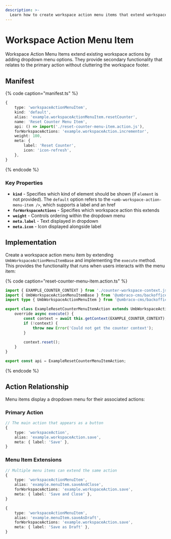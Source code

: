 ```yaml
---
description: >-
  Learn how to create workspace action menu items that extend workspace actions with additional functionality.
---
```


# Workspace Action Menu Item

Workspace Action Menu Items extend existing workspace actions by adding dropdown menu options. They provide secondary functionality that relates to the primary action without cluttering the workspace footer.

## Manifest

{% code caption="manifest.ts" %}
```typescript
{
	type: 'workspaceActionMenuItem',
	kind: 'default',
	alias: 'example.workspaceActionMenuItem.resetCounter',
	name: 'Reset Counter Menu Item',
	api: () => import('./reset-counter-menu-item.action.js'),
	forWorkspaceActions: 'example.workspaceAction.incrementor',
	weight: 100,
	meta: {
		label: 'Reset Counter',
		icon: 'icon-refresh',
	},
}
```
{% endcode %}

### Key Properties
- **`kind`** - Specifies which kind of element should be shown (if `element` is not provided). The `default` option refers to the `<umb-workspace-action-menu-item />`, which supports a label and an href
- **`forWorkspaceActions`** - Specifies which workspace action this extends
- **`weight`** - Controls ordering within the dropdown menu
- **`meta.label`** - Text displayed in dropdown
- **`meta.icon`** - Icon displayed alongside label

## Implementation

Create a workspace action menu item by extending `UmbWorkspaceActionMenuItemBase` and implementing the `execute` method. This provides the functionality that runs when users interacts with the menu item:

{% code caption="reset-counter-menu-item.action.ts" %}
```typescript
import { EXAMPLE_COUNTER_CONTEXT } from './counter-workspace-context.js';
import { UmbWorkspaceActionMenuItemBase } from '@umbraco-cms/backoffice/workspace';
import type { UmbWorkspaceActionMenuItem } from '@umbraco-cms/backoffice/workspace';

export class ExampleResetCounterMenuItemAction extends UmbWorkspaceActionMenuItemBase implements UmbWorkspaceActionMenuItem {
	override async execute() {
		const context = await this.getContext(EXAMPLE_COUNTER_CONTEXT);
		if (!context) {
			throw new Error('Could not get the counter context');
		}
		
		context.reset();
	}
}

export const api = ExampleResetCounterMenuItemAction;
```
{% endcode %}

## Action Relationship

Menu items display a dropdown menu for their associated actions:

### Primary Action
```typescript
// The main action that appears as a button
{
	type: 'workspaceAction',
	alias: 'example.workspaceAction.save',
	meta: { label: 'Save' },
}
```

### Menu Item Extensions
```typescript
// Multiple menu items can extend the same action
{
	type: 'workspaceActionMenuItem',
	alias: 'example.menuItem.saveAndClose',
	forWorkspaceActions: 'example.workspaceAction.save',
	meta: { label: 'Save and Close' },
}

{
	type: 'workspaceActionMenuItem', 
	alias: 'example.menuItem.saveAsDraft',
	forWorkspaceActions: 'example.workspaceAction.save',
	meta: { label: 'Save as Draft' },
}
```